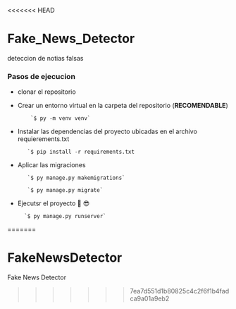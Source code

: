 <<<<<<< HEAD
# Fake_News_Detector
deteccion de notias falsas 

### Pasos de ejecucion

- clonar el repositorio
- Crear un entorno virtual en la carpeta del repositorio (**RECOMENDABLE**) 
 
          `$ py -m venv venv`

- Instalar las dependencias del proyecto ubicadas en el archivo requierements.txt

         `$ pip install -r requirements.txt

- Aplicar las migraciones 
 
         `$ py manage.py makemigrations`

         `$ py manage.py migrate`

- Ejecutsr el proyecto :muscle: :sunglasses: 
 
        `$ py manage.py runserver`
=======
# FakeNewsDetector
Fake News Detector
>>>>>>> 7ea7d551d1b80825c4c2f6f1b4fadca9a01a9eb2
